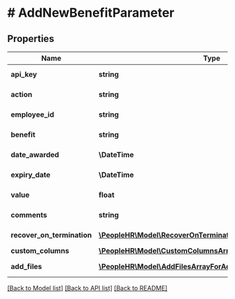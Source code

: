 # # AddNewBenefitParameter

## Properties

Name | Type | Description | Notes
------------ | ------------- | ------------- | -------------
**api_key** | **string** | APIKey for employee api to AddNewBenefit |
**action** | **string** | Action name &#x3D; AddNewBenefit |
**employee_id** | **string** | Employee Id for add new benefit |
**benefit** | **string** | Benefit for add new benefit |
**date_awarded** | **\DateTime** | DateAwarded for add new benefit |
**expiry_date** | **\DateTime** | ExpiryDate for add new benefit |
**value** | **float** | Value for add new benefit | [optional]
**comments** | **string** | Comments for add new benefit | [optional]
**recover_on_termination** | [**\PeopleHR\Model\RecoverOnTermination**](RecoverOnTermination.md) | RecoverOnTermination for add new benefit |
**custom_columns** | [**\PeopleHR\Model\CustomColumnsArrayForAddNewBenefitInner[]**](CustomColumnsArrayForAddNewBenefitInner.md) | CustomColumns value |
**add_files** | [**\PeopleHR\Model\AddFilesArrayForAddNewBenefitInner[]**](AddFilesArrayForAddNewBenefitInner.md) | AddFiles contain file info. |

[[Back to Model list]](../../README.md#models) [[Back to API list]](../../README.md#endpoints) [[Back to README]](../../README.md)
